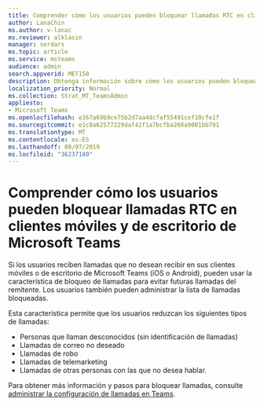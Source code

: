 ```yaml
---
title: Comprender cómo los usuarios pueden bloquear llamadas RTC en clientes móviles y de escritorio de Microsoft Teams
author: LanaChin
ms.author: v-lanac
ms.reviewer: alklasin
manager: serdars
ms.topic: article
ms.service: msteams
audience: admin
search.appverid: MET150
description: Obtenga información sobre cómo los usuarios pueden bloquear llamadas RTC en Microsoft Teams.
localization_priority: Normal
ms.collection: Strat_MT_TeamsAdmin
appliesto:
- Microsoft Teams
ms.openlocfilehash: e367a69b9ce75b2d7aa4dcfaf55491cef10cfe1f
ms.sourcegitcommit: e1c8a62577229daf42f1a7bcfba268a9001bb791
ms.translationtype: MT
ms.contentlocale: es-ES
ms.lasthandoff: 08/07/2019
ms.locfileid: "36237189"
---
```

# <a name="understand-how-users-can-block-pstn-calls-on-microsoft-teams-desktop-and-mobile-clients"></a>Comprender cómo los usuarios pueden bloquear llamadas RTC en clientes móviles y de escritorio de Microsoft Teams

Si los usuarios reciben llamadas que no desean recibir en sus clientes móviles o de escritorio de Microsoft Teams (iOS o Android), pueden usar la característica de bloqueo de llamadas para evitar futuras llamadas del remitente. Los usuarios también pueden administrar la lista de llamadas bloqueadas.

Esta característica permite que los usuarios reduzcan los siguientes tipos de llamadas:

- Personas que llaman desconocidos (sin identificación de llamadas)
- Llamadas de correo no deseado
- Llamadas de robo
- Llamadas de telemarketing
- Llamadas de otras personas con las que no desea hablar.

Para obtener más información y pasos para bloquear llamadas, consulte [administrar la configuración de llamadas en Teams](https://support.office.com/article/Manage-your-call-settings-in-Teams-456cb611-3477-496f-b31a-6ab752a7595f).
